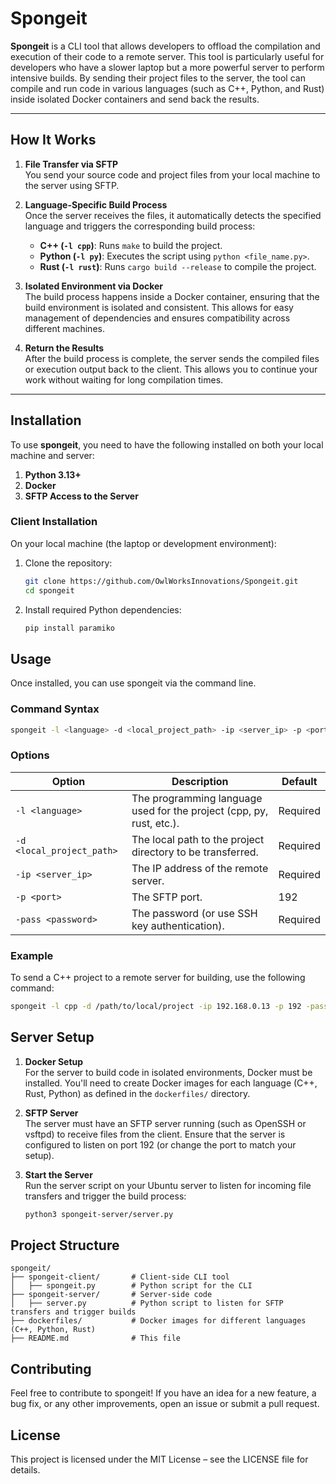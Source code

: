 # **Spongeit**

**Spongeit** is a CLI tool that allows developers to offload the compilation and execution of their code to a remote server. This tool is particularly useful for developers who have a slower laptop but a more powerful server to perform intensive builds. By sending their project files to the server, the tool can compile and run code in various languages (such as C++, Python, and Rust) inside isolated Docker containers and send back the results.

---

## **How It Works**

1. **File Transfer via SFTP**  
   You send your source code and project files from your local machine to the server using SFTP.

2. **Language-Specific Build Process**  
   Once the server receives the files, it automatically detects the specified language and triggers the corresponding build process:
   - **C++ (`-l cpp`)**: Runs `make` to build the project.
   - **Python (`-l py`)**: Executes the script using `python <file_name.py>`.
   - **Rust (`-l rust`)**: Runs `cargo build --release` to compile the project.

3. **Isolated Environment via Docker**  
   The build process happens inside a Docker container, ensuring that the build environment is isolated and consistent. This allows for easy management of dependencies and ensures compatibility across different machines.

4. **Return the Results**  
   After the build process is complete, the server sends the compiled files or execution output back to the client. This allows you to continue your work without waiting for long compilation times.

---

## **Installation**

To use **spongeit**, you need to have the following installed on both your local machine and server:

1. **Python 3.13+**  
2. **Docker**  
3. **SFTP Access to the Server**

### **Client Installation**

On your local machine (the laptop or development environment):

1. Clone the repository:
   ```sh
   git clone https://github.com/OwlWorksInnovations/Spongeit.git
   cd spongeit
   ```

2. Install required Python dependencies:
   ```sh
   pip install paramiko
   ```

## **Usage**

Once installed, you can use spongeit via the command line.

### **Command Syntax**

```sh
spongeit -l <language> -d <local_project_path> -ip <server_ip> -p <port> -pass <password>
```

### **Options**

| Option | Description | Default |
|--------|-------------|---------|
| `-l <language>` | The programming language used for the project (cpp, py, rust, etc.). | Required |
| `-d <local_project_path>` | The local path to the project directory to be transferred. | Required |
| `-ip <server_ip>` | The IP address of the remote server. | Required |
| `-p <port>` | The SFTP port. | 192 |
| `-pass <password>` | The password (or use SSH key authentication). | Required |

### **Example**

To send a C++ project to a remote server for building, use the following command:

```sh
spongeit -l cpp -d /path/to/local/project -ip 192.168.0.13 -p 192 -pass mypassword
```

## **Server Setup**

1. **Docker Setup**  
   For the server to build code in isolated environments, Docker must be installed. You'll need to create Docker images for each language (C++, Rust, Python) as defined in the `dockerfiles/` directory.

2. **SFTP Server**  
   The server must have an SFTP server running (such as OpenSSH or vsftpd) to receive files from the client. Ensure that the server is configured to listen on port 192 (or change the port to match your setup).

3. **Start the Server**  
   Run the server script on your Ubuntu server to listen for incoming file transfers and trigger the build process:
   ```sh
   python3 spongeit-server/server.py
   ```

## **Project Structure**

```
spongeit/
├── spongeit-client/       # Client-side CLI tool  
│   ├── spongeit.py        # Python script for the CLI  
├── spongeit-server/       # Server-side code  
│   ├── server.py          # Python script to listen for SFTP transfers and trigger builds  
├── dockerfiles/           # Docker images for different languages (C++, Python, Rust)  
├── README.md              # This file  
```

## **Contributing**

Feel free to contribute to spongeit! If you have an idea for a new feature, a bug fix, or any other improvements, open an issue or submit a pull request.

## **License**

This project is licensed under the MIT License – see the LICENSE file for details.
